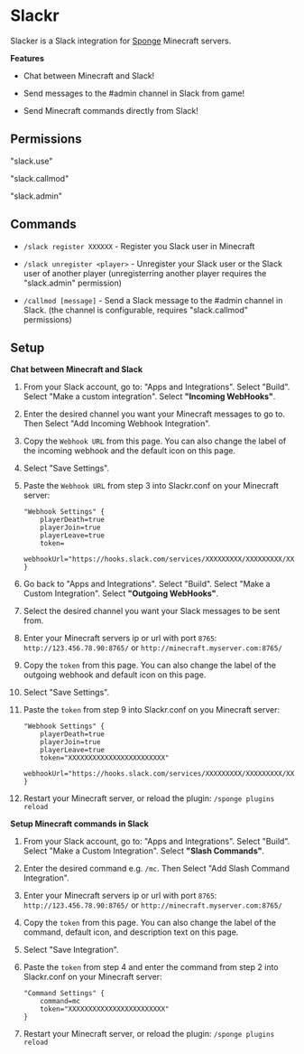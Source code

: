 # Slackr

Slacker is a Slack integration for [Sponge](https://www.spongepowered.org) Minecraft servers.

**Features**

* Chat between Minecraft and Slack!

* Send messages to the #admin channel in Slack from game!

* Send Minecraft commands directly from Slack!

## Permissions

"slack.use"

"slack.callmod"

"slack.admin"

## Commands

* `/slack register XXXXXX` - Register you Slack user in Minecraft

* `/slack unregister <player>` - Unregister your Slack user or the Slack user of another player (unregisterring another player requires the "slack.admin" permission)

* `/callmod [message]` - Send a Slack message to the #admin channel in Slack. (the channel is configurable, requires "slack.callmod" permissions)

## Setup

**Chat between Minecraft and Slack**

1. From your Slack account, go to: "Apps and Integrations". Select "Build". Select "Make a custom integration". Select **"Incoming WebHooks"**.

2. Enter the desired channel you want your Minecraft messages to go to. Then Select "Add Incoming Webhook Integration".

3. Copy the `Webhook URL` from this page. You can also change the label of the incoming webhook and the default icon on this page.

4. Select "Save Settings".

5. Paste the `Webhook URL` from step 3 into Slackr.conf on your Minecraft server:

    ```
    "Webhook Settings" {
        playerDeath=true
        playerJoin=true
        playerLeave=true
        token=
        webhookUrl="https://hooks.slack.com/services/XXXXXXXXX/XXXXXXXXX/XXXXXXXXXXXXXXXXXXXXXXXX"
    }
    ```

6. Go back to "Apps and Integrations". Select "Build". Select "Make a Custom Integration". Select **"Outgoing WebHooks"**.

7. Select the desired channel you want your Slack messages to be sent from.

8. Enter your Minecraft servers ip or url with port `8765`: `http://123.456.78.90:8765/` or `http://minecraft.myserver.com:8765/`

9. Copy the `token` from this page. You can also change the label of the outgoing webhook and default icon on this page.

10. Select "Save Settings".

11. Paste the `token` from step 9 into Slackr.conf on you Minecraft server:

    ```
    "Webhook Settings" {
        playerDeath=true
        playerJoin=true
        playerLeave=true
        token="XXXXXXXXXXXXXXXXXXXXXXXX"
        webhookUrl="https://hooks.slack.com/services/XXXXXXXXX/XXXXXXXXX/XXXXXXXXXXXXXXXXXXXXXXXX"
    }
    ```

12. Restart your Minecraft server, or reload the plugin: `/sponge plugins reload`

**Setup Minecraft commands in Slack**

1. From your Slack account, go to: "Apps and Integrations". Select "Build". Select "Make a Custom Integration". Select **"Slash Commands"**.

2. Enter the desired command e.g. `/mc`. Then Select "Add Slash Command Integration".

3. Enter your Minecraft servers ip or url with port `8765`: `http://123.456.78.90:8765/` or `http://minecraft.myserver.com:8765/`

4. Copy the `token` from this page. You can also change the label of the command, default icon, and description text on this page.

5. Select "Save Integration".

6. Paste the `token` from step 4 and enter the command from step 2 into Slackr.conf on your Minecraft server:

    ```
    "Command Settings" {
        command=mc
        token="XXXXXXXXXXXXXXXXXXXXXXXX"
    }
    ```

7. Restart your Minecraft server, or reload the plugin: `/sponge plugins reload`